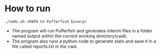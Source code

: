 # How to run

```
./cmds.sh <PATH to Pufferfish binary>
```

* The program will run Pufferfish and generates interim files in a folder named output within the current working directory(cwd).  
* The program also runs a python code to generate stats and save it in a file called reports.txt in the cwd.  
